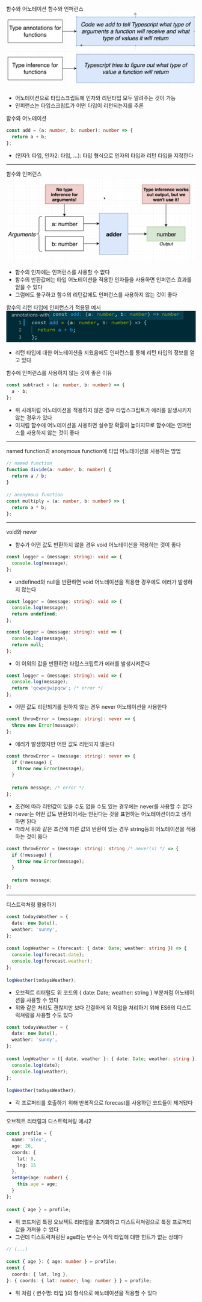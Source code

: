 함수와 어노테이션 함수와 인퍼런스
![function_annotation_inference](../img/function_annotation_inference.png)

- 어노테이션으로 타입스크립트에 인자와 리턴타입 모두 알려주는 것이 가능
- 인퍼런스는 타입스크립트가 어떤 타입이 리턴되는지를 추론

함수와 어노테이션

```ts
const add = (a: number, b: number): number => {
  return a + b;
};
```

- (인자1: 타입, 인자2: 타입, ...): 타입 형식으로 인자의 타입과 리턴 타입을 지정한다

---

함수와 인퍼런스
![function_inference](../img/function_inference.png)

- 함수의 인자에는 인퍼런스를 사용할 수 없다
- 함수의 반환값에는 타입 어노테이션을 적용한 인자들을 사용하면 인퍼런스 효과를 얻을 수 있다
- 그럼에도 불구하고 함수의 리턴값에도 인퍼런스를 사용하지 않는 것이 좋다

함수의 리턴 타입에 인퍼런스가 적용된 예시
![function_output_inference](../img/function_output_inference.png)

- 리턴 타입에 대한 어노테이션을 지웠음에도 인퍼런스를 통해 리턴 타입의 정보를 얻고 있다

함수에 인퍼런스를 사용하지 않는 것이 좋은 이유

```ts
const subtract = (a: number, b: number) => {
  a - b;
};
```

- 위 사례처럼 어노테이션을 적용하지 않은 경우 타입스크립트가 에러를 발생시키지 않는 경우가 있다
- 이처럼 함수에 어노테이션을 사용하면 실수할 확률이 높아지므로 함수에는 인퍼런스를 사용하지 않는 것이 좋다

---

named function과 anonymous function에 타입 어노테이션을 사용하는 방법

```ts
// named function
function divide(a: number, b: number) {
  return a / b;
}

// anonymous function
const multiply = (a: number, b: number) => {
  return a * b;
};
```

---

void와 never

- 함수가 어떤 값도 반환하지 않을 경우 void 어노테이션을 적용하는 것이 좋다

```ts
const logger = (message: string): void => {
  console.log(message);
};
```

- undefined와 null을 반환하면 void 어노테이션을 적용한 경우에도 에러가 발생하지 않는다

```ts
const logger = (message: string): void => {
  console.log(message);
  return undefined;
};
```

```ts
const logger = (message: string): void => {
  console.log(message);
  return null;
};
```

- 이 이외의 값을 반환하면 타입스크립트가 에러를 발생시켜준다

```ts
const logger = (message: string): void => {
  console.log(message);
  return 'qcwpejwipqcw'; /* error */
};
```

- 어떤 값도 리턴되기를 원하지 않는 경우 never 어노테이션을 사용한다

```ts
const throwError = (message: string): never => {
  throw new Error(message);
};
```

- 에러가 발생했지만 어떤 값도 리턴되지 않는다

```ts
const throwError = (message: string): never => {
  if (!message) {
    throw new Error(message);
  }

  return message; /* error */
};
```

- 조건에 따라 리턴값이 있을 수도 없을 수도 있는 경우에는 never를 사용할 수 없다
- never는 어떤 값도 반환되어서는 안된다는 것을 표현하는 어노테이션이라고 생각하면 된다
- 따라서 위와 같은 조건에 따른 값의 반환이 있는 경우 string등의 어노테이션을 적용하는 것이 옳다

```ts
const throwError = (message: string): string /* never(x) */ => {
  if (!message) {
    throw new Error(message);
  }

  return message;
};
```

---

디스트럭쳐링 활용하기
```ts
const todaysWeather = {
  date: new Date(),
  weather: 'sunny',
};

const logWeather = (forecast: { date: Date; weather: string }) => {
  console.log(forecast.date);
  console.log(forecast.weather);
};

logWeather(todaysWeather);
```
* 오브젝트 리터럴도 위 코드의 { date: Date; weather: string } 부분처럼 어노테이션을 사용할 수 있다
* 위와 같은 처리도 괜찮지만 보다 간결하게 위 작업을 처리하기 위해 ES6의 디스트럭쳐링을 사용할 수도 있다

```ts
const todaysWeather = {
  date: new Date(),
  weather: 'sunny',
};

const logWeather = ({ date, weather }: { date: Date; weather: string }) => {
  console.log(date);
  console.log(weather);
};

logWeather(todaysWeather);
```
* 각 프로퍼티를 호출하기 위해 반복적으로 forecast를 사용하던 코드들이 제거됐다

---

오브젝트 리터럴과 디스트럭쳐링 예시2
```ts
const profile = {
  name: 'alex',
  age: 20,
  coords: {
    lat: 0,
    lng: 15
  },
  setAge(age: number) {
    this.age = age;
  }
};

const { age } = profile;
```
* 위 코드처럼 특정 오브젝트 리터럴을 초기화하고 디스트럭쳐링으로 특정 프로퍼티 값을 가져올 수 있다
* 그런데 디스트럭쳐링된 age라는 변수는 아직 타입에 대한 힌트가 없는 상태다

```ts
// (...)

const { age }: { age: number } = profile;
const { 
  coords: { lat, lng },
}: { coords: { lat: number; lng: number } } = profile;
```
* 위 처럼 { 변수명: 타입 }의 형식으로 애노테이션을 적용할 수 있다